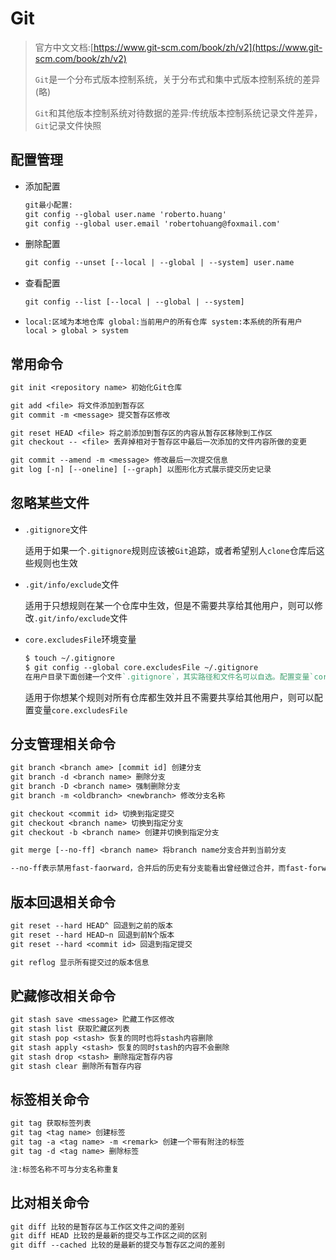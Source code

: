 # Git

> 官方中文文档:[https://www.git-scm.com/book/zh/v2](https://www.git-scm.com/book/zh/v2)
>
> `Git`是一个分布式版本控制系统，关于分布式和集中式版本控制系统的差异(略)
>
> `Git`和其他版本控制系统对待数据的差异:传统版本控制系统记录文件差异，`Git`记录文件快照

## 配置管理

- 添加配置

  ```reStructuredText
  git最小配置:
  git config --global user.name 'roberto.huang'
  git config --global user.email 'robertohuang@foxmail.com'
  ```

- 删除配置

  ```reStructuredText
  git config --unset [--local | --global | --system] user.name
  ```

- 查看配置

  ```reStructuredText
  git config --list [--local | --global | --system]
  ```

- `local:区域为本地仓库 global:当前用户的所有仓库 system:本系统的所有用户 local > global > system`

## 常用命令

```reStructuredText
git init <repository name> 初始化Git仓库

git add <file> 将文件添加到暂存区
git commit -m <message> 提交暂存区修改

git reset HEAD <file> 将之前添加到暂存区的内容从暂存区移除到工作区
git checkout -- <file> 丢弃掉相对于暂存区中最后一次添加的文件内容所做的变更

git commit --amend -m <message> 修改最后一次提交信息
git log [-n] [--oneline] [--graph] 以图形化方式展示提交历史记录
```

## 忽略某些文件

- `.gitignore`文件

  适用于如果一个`.gitignore`规则应该被`Git`追踪，或者希望别人`clone`仓库后这些规则也生效

- `.git/info/exclude`文件

  适用于只想规则在某一个仓库中生效，但是不需要共享给其他用户，则可以修改`.git/info/exclude`文件

- `core.excludesFile`环境变量

  ```reStructuredText
  $ touch ~/.gitignore 
  $ git config --global core.excludesFile ~/.gitignore 
  在用户目录下面创建一个文件`.gitignore`，其实路径和文件名可以自选。配置变量`core.excludesFile`
  ```

  适用于你想某个规则对所有仓库都生效并且不需要共享给其他用户，则可以配置变量`core.excludesFile`

## 分支管理相关命令

```reStructuredText
git branch <branch ame> [commit id] 创建分支
git branch -d <branch name> 删除分支
git branch -D <branch name> 强制删除分支
git branch -m <oldbranch> <newbranch> 修改分支名称

git checkout <commit id> 切换到指定提交
git checkout <branch name> 切换到指定分支
git checkout -b <branch name> 创建并切换到指定分支

git merge [--no-ff] <branch name> 将branch name分支合并到当前分支 

--no-ff表示禁用fast-faorward，合并后的历史有分支能看出曾经做过合并，而fast-forward看不出曾经做过合并
```

## 版本回退相关命令

```reStructuredText
git reset --hard HEAD^ 回退到之前的版本
git reset --hard HEAD~n 回退到前N个版本
git reset --hard <commit id> 回退到指定提交

git reflog 显示所有提交过的版本信息
```

## 贮藏修改相关命令

```reStructuredText
git stash save <message> 贮藏工作区修改
git stash list 获取贮藏区列表
git stash pop <stash> 恢复的同时也将stash内容删除
git stash apply <stash> 恢复的同时stash的内容不会删除
git stash drop <stash> 删除指定暂存内容
git stash clear 删除所有暂存内容
```

## 标签相关命令

```reStructuredText
git tag 获取标签列表
git tag <tag name> 创建标签
git tag -a <tag name> -m <remark> 创建一个带有附注的标签
git tag -d <tag name> 删除标签

注:标签名称不可与分支名称重复
```

## 比对相关命令

```reStructuredText
git diff 比较的是暂存区与工作区文件之间的差别
git diff HEAD 比较的是最新的提交与工作区之间的区别
git diff --cached 比较的是最新的提交与暂存区之间的差别
```

